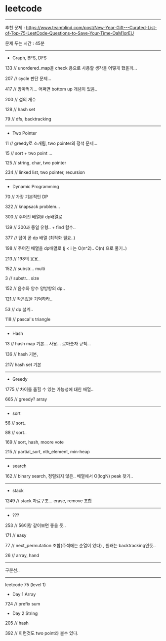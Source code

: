 # leetcode

----------------------------------------------------------------------------------------------------------------------------

추천 문제 : https://www.teamblind.com/post/New-Year-Gift---Curated-List-of-Top-75-LeetCode-Questions-to-Save-Your-Time-OaM1orEU

문제 푸는 시간 : 45분


----------------------------------------------------------------------------------------------------------------------------


- Graph, BFS, DFS

133 // unordered_map을 check 용으로 사용할 생각을 어떻게 했을까...

207 // cycle 판단 문제...

417 // 땅따먹기... 어쩌면 bottom up 개념이 있음..

200 // 섬의 개수

128 // hash set

79 // dfs, backtracking

----------------------------------------------------------------------------------------------------------------------------

- Two Pointer

11 // greedy로 소개됨, two pointer의 정석 문제...

15 // sort + two point ...

125 // string, char, two pointer

234 // linked list, two pointer, recursion

----------------------------------------------------------------------------------------------------------------------------

- Dynamic Programming

70 // 가장 기본적인 DP

322 // knapsack problem...

300 // 주어진 배열을 dp배열로

139 // 300과 동일 유형.. + find 함수..

377 // 답이 곧 dp 배열 (최적화 필요..)

198 // 주어진 배열을 dp배열로 (j < i 는 O(n^2).. O(n) 으로 풀기..)

213 // 198의 응용..

152 // substr... multi

3 // substr... size

152 // 음수와 양수 양방향의 dp..

121 // 작은값을 기억하라..

53 // dp 설계..

118 // pascal's triangle



----------------------------------------------------------------------------------------------------------------------------

- Hash

13 // hash map 기본... 사용... 로마숫자 규칙...

136 // hash 기본, 

217/ hash set 기본

----------------------------------------------------------------------------------------------------------------------------

- Greedy

1775 // 차이를 좁힐 수 있는 가능성에 대한 배열..

665 // greedy? array

----------------------------------------------------------------------------------------------------------------------------

- sort

56 // sort..

88 // sort..

169 // sort, hash, moore vote

215 // partial_sort, nth_element, min-heap

----------------------------------------------------------------------------------------------------------------------------

- search

162 // binary search, 정렬되지 않은.. 배열에서 O(logN) peak 찾기..

----------------------------------------------------------------------------------------------------------------------------

- stack

1249 // stack 자료구조... erase, remove 조합

----------------------------------------------------------------------------------------------------------------------------

- ???

253 // 56이랑 같이보면 좋을 듯..

171 // easy

77 // next_permutation 조합(주석에는 순열이 있다) , 원래는 backtracking인듯..

26 // array, hand

----------------------------------------------------------------------------------------------------------------------------

구분선..

----------------------------------------------------------------------------------------------------------------------------

leetcode 75 (level 1)

- Day 1 Array

724 // prefix sum

- Day 2 String

205 // hash

392 // 이런것도 two point라 볼수 있다.
